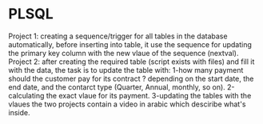 # PLSQL
Project 1:
         creating a sequence/trigger for all tables in the database automatically, before inserting into table, it use the sequence for updating the primary key column with the new vlaue of the sequence (nextval).
Project 2:
          after creating the required table (script exists with files) and fill it with the data, the task is to update the table with: 
          1-how many payment should the customer pay for its contract ? depending on the start date, the end date, and the contarct type (Quarter, Annual, monthly, so on).
          2-calculating the exact vlaue for its payment.
          3-updating the tables with the vlaues
 the two projects contain a video in arabic which desciribe what's inside.
